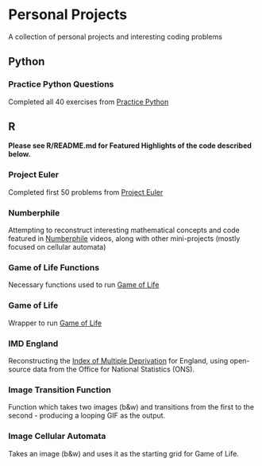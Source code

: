 # Personal Projects

A collection of personal projects and interesting coding problems

## Python

### Practice Python Questions

Completed all 40 exercises from [Practice Python](https://www.practicepython.org)

## R

**Please see R/README.md for Featured Highlights of the code described below.**

### Project Euler

Completed first 50 problems from [Project Euler](https://projecteuler.net)

### Numberphile

Attempting to reconstruct interesting mathematical concepts and code featured in [Numberphile](https://www.youtube.com/c/numberphile) videos, along with other mini-projects (mostly focused on cellular automata)

### Game of Life Functions

Necessary functions used to run [Game of Life](https://en.wikipedia.org/wiki/Conway%27s_Game_of_Life)

### Game of Life

Wrapper to run [Game of Life](https://en.wikipedia.org/wiki/Conway%27s_Game_of_Life)

### IMD England

Reconstructing the [Index of Multiple Deprivation](https://en.wikipedia.org/wiki/Multiple_deprivation_index) for England, using open-source data from the Office for National Statistics (ONS).

### Image Transition Function

Function which takes two images (b\&w) and transitions from the first to the second - producing a looping GIF as the output.

### Image Cellular Automata

Takes an image (b\&w) and uses it as the starting grid for Game of Life.
